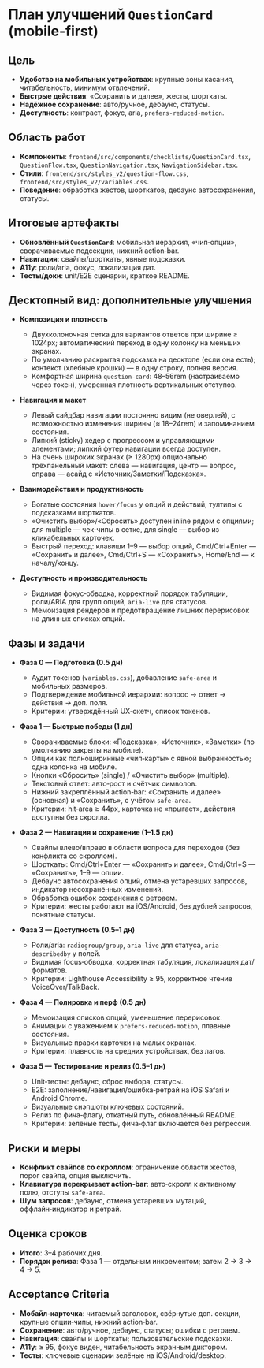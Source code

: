 # План улучшений `QuestionCard` (mobile‑first)

## Цель
- **Удобство на мобильных устройствах**: крупные зоны касания, читабельность, минимум отвлечений.
- **Быстрые действия**: «Сохранить и далее», жесты, шорткаты.
- **Надёжное сохранение**: авто/ручное, дебаунс, статусы.
- **Доступность**: контраст, фокус, aria, `prefers-reduced-motion`.

## Область работ
- **Компоненты**: `frontend/src/components/checklists/QuestionCard.tsx`, `QuestionFlow.tsx`, `QuestionNavigation.tsx`, `NavigationSidebar.tsx`.
- **Стили**: `frontend/src/styles_v2/question-flow.css`, `frontend/src/styles_v2/variables.css`.
- **Поведение**: обработка жестов, шорткатов, дебаунс автосохранения, статусы.

## Итоговые артефакты
- **Обновлённый `QuestionCard`**: мобильная иерархия, «чип‑опции», сворачиваемые подсекции, нижний action‑bar.
- **Навигация**: свайпы/шорткаты, явные подсказки.
- **A11y**: роли/aria, фокус, локализация дат.
- **Тесты/доки**: unit/E2E сценарии, краткое README.

## Десктопный вид: дополнительные улучшения

- **Композиция и плотность**
  - Двухколоночная сетка для вариантов ответов при ширине ≥ 1024px; автоматический переход в одну колонку на меньших экранах.
  - По умолчанию раскрытая подсказка на десктопе (если она есть); контекст (хлебные крошки) — в одну строку, полная версия.
  - Комфортная ширина `question-card`: 48–56rem (настраиваемо через токен), умеренная плотность вертикальных отступов.

- **Навигация и макет**
  - Левый сайдбар навигации постоянно видим (не оверлей), с возможностью изменения ширины (≈ 18–24rem) и запоминанием состояния.
  - Липкий (sticky) хедер с прогрессом и управляющими элементами; липкий футер навигации всегда доступен.
  - На очень широких экранах (≥ 1280px) опционально трёхпанельный макет: слева — навигация, центр — вопрос, справа — асайд с «Источник/Заметки/Подсказка».

- **Взаимодействия и продуктивность**
  - Богатые состояния `hover/focus` у опций и действий; тултипы с подсказками шорткатов.
  - «Очистить выбор»/«Сбросить» доступен inline рядом с опциями; для multiple — чек‑чипы в сетке, для single — выбор из кликабельных карточек.
  - Быстрый переход: клавиши 1–9 — выбор опций, Cmd/Ctrl+Enter — «Сохранить и далее», Cmd/Ctrl+S — «Сохранить», Home/End — к началу/концу.

- **Доступность и производительность**
  - Видимая фокус‑обводка, корректный порядок табуляции, роли/ARIA для групп опций, `aria-live` для статусов.
  - Мемоизация рендеров и предотвращение лишних перерисовок на длинных списках опций.

## Фазы и задачи

- **Фаза 0 — Подготовка (0.5 дн)**
  - Аудит токенов (`variables.css`), добавление `safe-area` и мобильных размеров.
  - Подтверждение мобильной иерархии: вопрос → ответ → действия → доп. поля.
  - Критерии: утверждённый UX‑скетч, список токенов.

- **Фаза 1 — Быстрые победы (1 дн)**
  - Сворачиваемые блоки: «Подсказка», «Источник», «Заметки» (по умолчанию закрыты на мобиле).
  - Опции как полноширинные «чип‑карты» с явной выбранностью; одна колонка на мобиле.
  - Кнопки «Сбросить» (single) / «Очистить выбор» (multiple).
  - Текстовый ответ: авто‑рост и счётчик символов.
  - Нижний закреплённый action‑bar: «Сохранить и далее» (основная) и «Сохранить», с учётом `safe-area`.
  - Критерии: hit‑area ≥ 44px, карточка не «прыгает», действия доступны без скролла.

- **Фаза 2 — Навигация и сохранение (1–1.5 дн)**
  - Свайпы влево/вправо в области вопроса для переходов (без конфликта со скроллом).
  - Шорткаты: Cmd/Ctrl+Enter — «Сохранить и далее», Cmd/Ctrl+S — «Сохранить», 1–9 — опции.
  - Дебаунс автосохранения опций, отмена устаревших запросов, индикатор несохранённых изменений.
  - Обработка ошибок сохранения с ретраем.
  - Критерии: жесты работают на iOS/Android, без дублей запросов, понятные статусы.

- **Фаза 3 — Доступность (0.5–1 дн)**
  - Роли/aria: `radiogroup/group`, `aria-live` для статуса, `aria-describedby` у полей.
  - Видимая focus‑обводка, корректная табуляция, локализация дат/форматов.
  - Критерии: Lighthouse Accessibility ≥ 95, корректное чтение VoiceOver/TalkBack.

- **Фаза 4 — Полировка и перф (0.5 дн)**
  - Мемоизация списков опций, уменьшение перерисовок.
  - Анимации с уважением к `prefers-reduced-motion`, плавные состояния.
  - Визуальные правки карточки на малых экранах.
  - Критерии: плавность на средних устройствах, без лагов.

- **Фаза 5 — Тестирование и релиз (0.5–1 дн)**
  - Unit‑тесты: дебаунс, сброс выбора, статусы.
  - E2E: заполнение/навигация/ошибка‑ретрай на iOS Safari и Android Chrome.
  - Визуальные снэпшоты ключевых состояний.
  - Релиз по фича‑флагу, откатный путь, обновлённый README.
  - Критерии: зелёные тесты, фича‑флаг включается без регрессий.

## Риски и меры
- **Конфликт свайпов со скроллом**: ограничение области жестов, порог свайпа, опция выключить.
- **Клавиатура перекрывает action‑bar**: авто‑скролл к активному полю, отступы `safe-area`.
- **Шум запросов**: дебаунс, отмена устаревших мутаций, оффлайн‑индикатор и ретрай.

## Оценка сроков
- **Итого**: 3–4 рабочих дня.
- **Порядок релиза**: Фаза 1 — отдельным инкрементом; затем 2 → 3 → 4 → 5.

## Acceptance Criteria
- **Мобайл‑карточка**: читаемый заголовок, свёрнутые доп. секции, крупные опции‑чипы, нижний action‑bar.
- **Сохранение**: авто/ручное, дебаунс, статусы; ошибки с ретраем.
- **Навигация**: свайпы и шорткаты; пользовательские подсказки.
- **A11y**: ≥ 95, фокус виден, читабельность экранным диктором.
- **Тесты**: ключевые сценарии зелёные на iOS/Android/desktop.



